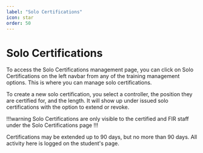 ```yaml
---
label: "Solo Certifications"
icon: star
order: 50
---
```


# Solo Certifications

To access the Solo Certifications management page, you can click on Solo Certifications on the left navbar from any of the training management options. This is where you can manage solo certifications.

To create a new solo certification, you select a controller, the position they are certified for, and the length. It will show up under issued solo certifications with the option to extend or revoke.

!!!warning
Solo Certifications are only visible to the certified and FIR staff under the Solo Certifications page
!!!

Certifications may be extended up to 90 days, but no more than 90 days. All activity here is logged on the student's page.